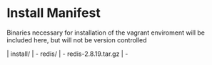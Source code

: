 # Install Manifest

Binaries necessary for installation of the vagrant enviroment will be included here, but will not be version controlled

| install/
| - redis/
| 	- redis-2.8.19.tar.gz
| - 